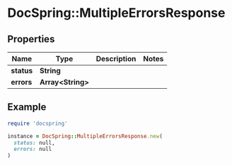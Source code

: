 # DocSpring::MultipleErrorsResponse

## Properties

| Name | Type | Description | Notes |
| ---- | ---- | ----------- | ----- |
| **status** | **String** |  |  |
| **errors** | **Array&lt;String&gt;** |  |  |

## Example

```ruby
require 'docspring'

instance = DocSpring::MultipleErrorsResponse.new(
  status: null,
  errors: null
)
```

